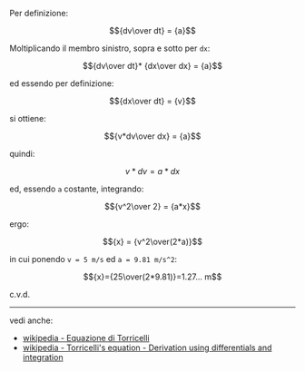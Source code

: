 Per definizione:

$${dv\over dt} = {a}$$ 

Moltiplicando il membro sinistro, sopra e sotto per `dx`:

$${dv\over dt}* {dx\over dx} = {a}$$

ed essendo per definizione:

$${dx\over dt} = {v}$$

si ottiene:

$${v*dv\over dx} = {a}$$

quindi:

$${v * dv} = {a * dx}$$

ed, essendo `a` costante, integrando:

$${v^2\over 2} = {a*x}$$

ergo:

$${x} = {v^2\over(2*a)}$$

in cui ponendo `v = 5 m/s` ed `a = 9.81 m/s^2`:

$${x}={25\over(2*9.81)}=1.27... m$$

c.v.d.

---

vedi anche:
* [wikipedia - Equazione di Torricelli](https://it.wikipedia.org/wiki/Equazione_di_Torricelli)
* [wikipedia - Torricelli's equation - Derivation using differentials and integration](https://en.wikipedia.org/wiki/Torricelli%27s_equation#Using_differentials_and_integration)
